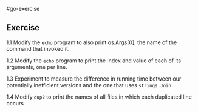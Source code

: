 #go-exercise

## Exercise
1.1 Modify the `echo` program to also print os.Args[0], the name of the command that invoked it.

1.2 Modify the `echo` program to print the index and value of each of its arguments, one per line.

1.3 Experiment to measure the difference in running time between our potentially inefficient versions and the one that uses `strings.Join`

1.4 Modify `dup2` to print the names of all files in which each duplicated line occurs
